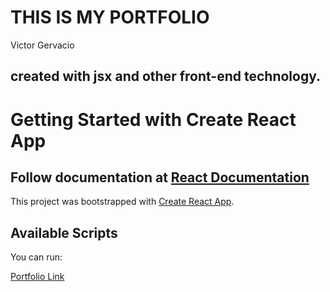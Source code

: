 # THIS IS MY PORTFOLIO
Victor Gervacio
## created with jsx and other front-end technology.

# Getting Started with Create React App
## Follow documentation at [React Documentation](https://reactjs.org/)
This project was bootstrapped with [Create React App](https://github.com/facebook/create-react-app).

## Available Scripts
You can run:

[Portfolio Link](https://www.vicport.com/)


